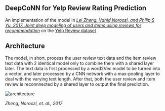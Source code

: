 ## DeepCoNN for Yelp Review Rating Prediction

An implementation of the model in [*Lei Zheng, Vahid Noroozi, and Philip S Yu. 2017. Joint deep modeling of users and items using reviews for recommendation*](https://arxiv.org/abs/1701.04783) 
on the [Yelp Review dataset](https://www.kaggle.com/datasets/yelp-dataset/yelp-dataset/data)

## Architecture

The model, in short, process the user review text data and the item review text data with 2 identical model only to combine them with a shared layer later. The text data is first processed by a word2Vec model to be turned into a vector, and later processed by a CNN network with a max-pooling layer to deal with the varying text length. After that, both the user review and item review is reconnnected by a shared layer to output the final prediction.

![architecture](https://github.com/ALEXdotR/DeepCoNN-for-Yelp-Review-Rating-Prediction/assets/72406898/1fa2c75e-05a4-4286-b9b4-c56313d25974)

*Zheng, Noroozi, et. al., 2017*

